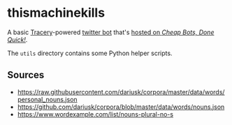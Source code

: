 # thismachinekills

A basic [Tracery](http://tracery.io)-powered [twitter bot](https://twitter.com/killthismachine) that's [hosted on *Cheap Bots, Done Quick!*](https://cheapbotsdonequick.com/source/killthismachine).

The `utils` directory contains some Python helper scripts.


## Sources

* https://raw.githubusercontent.com/dariusk/corpora/master/data/words/personal_nouns.json
* https://github.com/dariusk/corpora/blob/master/data/words/nouns.json
* https://www.wordexample.com/list/nouns-plural-no-s
